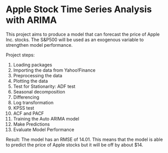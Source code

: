 # Apple Stock Time Series Analysis with ARIMA

This project aims to produce a model that can forecast the price of Apple Inc. stocks. The S&P500 will be used as an exogenous variable to strengthen model performance.

Project steps:
1. Loading packages
2. Importing the data from Yahoo!Finance
3. Preprocessing the data
4. Plotting the data
5. Test for Stationarity: ADF test
6. Seasonal decomposition
7. Differencing
8. Log transformation
9. KPSS test
10. ACF and PACF
11. Training the Auto ARIMA model
12. Make Predictions
13. Evaluate Model Performance

Result: The model has an RMSE of 14.01. This means that the model is able to predict the price of Apple stocks but it will be off by about $14.
